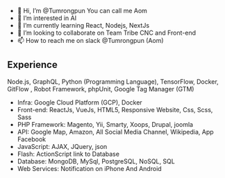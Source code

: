 - 👋 Hi, I’m @Tumrongpun You can call me Aom
- 👀 I’m interested in AI
- 🌱 I’m currently learning React, Nodejs, NextJs
- 💞️ I’m looking to collaborate on Team Tribe CNC and Front-end
- 📫 How to reach me on slack @Tumrongpun (Aom)

## Experience

Node.js, GraphQL, Python (Programming Language), TensorFlow, Docker, GitFlow , Robot Framework, phpUnit, Google Tag Manager (GTM)

- Infra: Google Cloud Platform (GCP), Docker
- Front-end: ReactJs, VueJs, HTML5, Responsive Website, Css, Scss, Sass
- PHP Framework: Magento, Yii, Smarty, Xoops, Drupal, joomla
- API: Google Map, Amazon, All Social Media Channel, Wikipedia, App Facebook
- JavaScript: AJAX, JQuery, json
- Flash: ActionScript link to Database 
- Database: MongoDB, MySql, PostgreSQL, NoSQL, SQL
- Web Services: Notification on iPhone And Android

